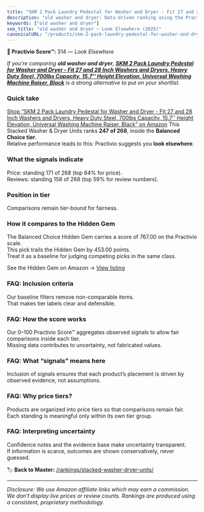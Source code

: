 ```yaml
---
title: "SKM 2 Pack Laundry Pedestal for Washer and Dryer - Fit 27 and 28 Inch Washers and Dryers, Heavy Duty Steel, 700lbs Capacity, 15.7'' Height Elevation, Universal Washing Machine Raiser, Black"
description: "old washer and dryer: Data-driven ranking using the Practivio Score™. Positioned by quality, value, demand, findability, momentum."
keywords: ["old washer and dryer"]
seo_title: "old washer and dryer — Look Elsewhere (2025)"
canonicalURL: "/products/skm-2-pack-laundry-pedestal-for-washer-and-dryer-fit-27-and-28-inch-washers-and-dryers-heavy-duty-steel-700lbs-capacity-157-height-elevation-universal-washing-machine-raiser-black-B0F9F8PQB2/"
---
```


**🚫 Practivio Score™:** 314 — _Look Elsewhere_


*If you're comparing **old washer and dryer**, **[SKM 2 Pack Laundry Pedestal for Washer and Dryer - Fit 27 and 28 Inch Washers and Dryers, Heavy Duty Steel, 700lbs Capacity, 15.7'' Height Elevation, Universal Washing Machine Raiser, Black](https://www.amazon.com/dp/B0F9F8PQB2?tag=practivio-20)** is a strong alternative to put on your shortlist.*
### Quick take
[Shop “SKM 2 Pack Laundry Pedestal for Washer and Dryer - Fit 27 and 28 Inch Washers and Dryers, Heavy Duty Steel, 700lbs Capacity, 15.7'' Height Elevation, Universal Washing Machine Raiser, Black” on Amazon](https://www.amazon.com/dp/B0F9F8PQB2?tag=practivio-20)
This Stacked Washer & Dryer Units ranks **247 of 268**, inside the **Balanced Choice tier**.  
Relative performance leads to this: Practivio suggests you **look elsewhere**.

### What the signals indicate
Price: standing 171 of 268 (top 64% for price).  
Reviews: standing 158 of 268 (top 59% for review numbers).  

### Position in tier
Comparisons remain tier-bound for fairness.

### How it compares to the Hidden Gem
The Balanced Choice Hidden Gem carries a score of 767.00 on the Practivio scale.  
This pick trails the Hidden Gem by 453.00 points.  
Treat it as a baseline for judging competing picks in the same class.  

See the Hidden Gem on Amazon → [View listing](https://www.amazon.com/dp/B09YLKMHLH?tag=practivio-20)

### FAQ: Inclusion criteria
Our baseline filters remove non-comparable items.  
That makes tier labels clear and defensible.

### FAQ: How the score works
Our 0–100 Practivio Score™ aggregates observed signals to allow fair comparisons inside each tier.  
Missing data contributes to uncertainty, not fabricated values.

### FAQ: What “signals” means here
Inclusion of signals ensures that each product’s placement is driven by observed evidence, not assumptions.

### FAQ: Why price tiers?
Products are organized into price tiers so that comparisons remain fair.  
Each standing is meaningful only within its own tier group.

### FAQ: Interpreting uncertainty
Confidence notes and the evidence base make uncertainty transparent.  
If information is scarce, outcomes are shown conservatively, never guessed.


🏷️ **Back to Master:** [/rankings/stacked-washer-dryer-units/](/rankings/stacked-washer-dryer-units/)

---
_Disclosure: We use Amazon affiliate links which may earn a commission. We don’t display live prices or review counts. Rankings are produced using a consistent, proprietary methodology._
